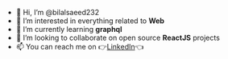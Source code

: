 - 👋 Hi, I’m @bilalsaeed232
- 👀 I’m interested in everything related to **Web**
- 🌱 I’m currently learning **graphql**
- 💞️ I’m looking to collaborate on open source **ReactJS** projects
- 📫 You can reach me on 👉[LinkedIn](https://www.linkedin.com/in/bilal-saeed-a352a238/)👈

<!---
bilalsaeed232/bilalsaeed232 is a ✨ special ✨ repository because its `README.md` (this file) appears on your GitHub profile.
You can click the Preview link to take a look at your changes.
--->
